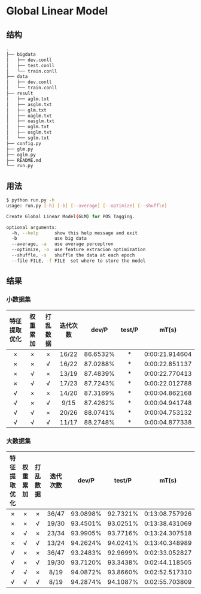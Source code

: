 # Global Linear Model

## 结构

```sh
.
├── bigdata
│   ├── dev.conll
│   ├── test.conll
│   └── train.conll
├── data
│   ├── dev.conll
│   └── train.conll
├── result
│   ├── aglm.txt
│   ├── asglm.txt
│   ├── glm.txt
│   ├── oaglm.txt
│   ├── oasglm.txt
│   ├── oglm.txt
│   ├── osglm.txt
│   └── sglm.txt
├── config.py
├── glm.py
├── oglm.py
├── README.md
└── run.py
```

## 用法

```sh
$ python run.py -h
usage: run.py [-h] [-b] [--average] [--optimize] [--shuffle]

Create Global Linear Model(GLM) for POS Tagging.

optional arguments:
  -h, --help      show this help message and exit
  -b              use big data
  --average, -a   use average perceptron
  --optimize, -o  use feature extracion optimization
  --shuffle, -s   shuffle the data at each epoch
  --file FILE, -f FILE  set where to store the model
```

## 结果

### 小数据集

| 特征提取优化 | 权重累加 | 打乱数据 | 迭代次数 |  dev/P   | test/P |     mT(s)      |
| :----------: | :------: | :------: | :------: | :------: | :----: | :------------: |
|      ×       |    ×     |    ×     |  16/22   | 86.6532% |   *    | 0:00:21.914604 |
|      ×       |    ×     |    √     |  16/22   | 87.0288% |   *    | 0:00:22.851137 |
|      ×       |    √     |    ×     |  13/19   | 87.4839% |   *    | 0:00:22.770413 |
|      ×       |    √     |    √     |  17/23   | 87.7243% |   *    | 0:00:22.012788 |
|      √       |    ×     |    ×     |  14/20   | 87.3169% |   *    | 0:00:04.862168 |
|      √       |    ×     |    √     |   9/15   | 87.4262% |   *    | 0:00:04.941748 |
|      √       |    √     |    ×     |  20/26   | 88.0741% |   *    | 0:00:04.753132 |
|      √       |    √     |    √     |  11/17   | 88.2748% |   *    | 0:00:04.877338 |

### 大数据集

| 特征提取优化 | 权重累加 | 打乱数据 | 迭代次数 |  dev/P   |  test/P  |     mT(s)      |
| :----------: | :------: | :------: | :------: | :------: | :------: | :------------: |
|      ×       |    ×     |    ×     |  36/47   | 93.0898% | 92.7321% | 0:13:08.757926 |
|      ×       |    ×     |    √     |  19/30   | 93.4501% | 93.0251% | 0:13:38.431069 |
|      ×       |    √     |    ×     |  23/34   | 93.9905% | 93.7716% | 0:13:24.307518 |
|      ×       |    √     |    √     |  13/24   | 94.2624% | 94.0241% | 0:13:40.348989 |
|      √       |    ×     |    ×     |  36/47   | 93.2483% | 92.9699% | 0:02:33.052827 |
|      √       |    ×     |    √     |  19/30   | 93.7120% | 93.3438% | 0:02:44.118505 |
|      √       |    √     |    ×     |   8/19   | 94.0872% | 93.8660% | 0:02:52.517310 |
|      √       |    √     |    √     |   8/19   | 94.2874% | 94.1087% | 0:02:55.703809 |
